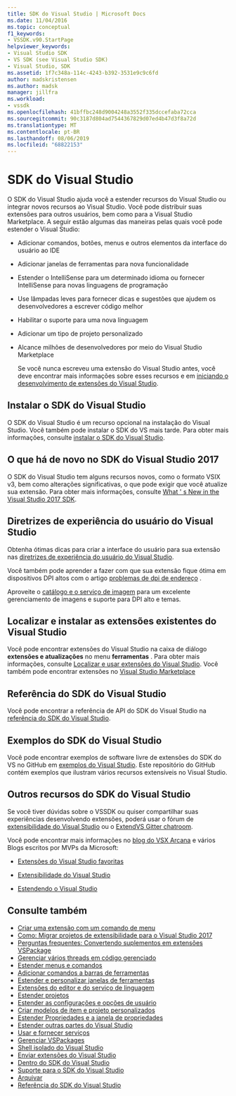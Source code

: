 ```yaml
---
title: SDK do Visual Studio | Microsoft Docs
ms.date: 11/04/2016
ms.topic: conceptual
f1_keywords:
- VSSDK.v90.StartPage
helpviewer_keywords:
- Visual Studio SDK
- VS SDK (see Visual Studio SDK)
- Visual Studio, SDK
ms.assetid: 1f7c348a-114c-4243-b392-3531e9c9c6fd
author: madskristensen
ms.author: madsk
manager: jillfra
ms.workload:
- vssdk
ms.openlocfilehash: 41bffbc248d9004248a3552f335dccefaba72cca
ms.sourcegitcommit: 90c3187d804ad7544367829d07ed4b47d3f8a72d
ms.translationtype: MT
ms.contentlocale: pt-BR
ms.lasthandoff: 08/06/2019
ms.locfileid: "68822153"
---
```

# <a name="visual-studio-sdk"></a>SDK do Visual Studio
O SDK do Visual Studio ajuda você a estender recursos do Visual Studio ou integrar novos recursos ao Visual Studio. Você pode distribuir suas extensões para outros usuários, bem como para a Visual Studio Marketplace. A seguir estão algumas das maneiras pelas quais você pode estender o Visual Studio:

- Adicionar comandos, botões, menus e outros elementos da interface do usuário ao IDE

- Adicionar janelas de ferramentas para nova funcionalidade

- Estender o IntelliSense para um determinado idioma ou fornecer IntelliSense para novas linguagens de programação

- Use lâmpadas leves para fornecer dicas e sugestões que ajudem os desenvolvedores a escrever código melhor

- Habilitar o suporte para uma nova linguagem

- Adicionar um tipo de projeto personalizado

- Alcance milhões de desenvolvedores por meio do Visual Studio Marketplace

  Se você nunca escreveu uma extensão do Visual Studio antes, você deve encontrar mais informações sobre esses recursos e em [iniciando o desenvolvimento de extensões do Visual Studio](../extensibility/starting-to-develop-visual-studio-extensions.md).

## <a name="install-the-visual-studio-sdk"></a>Instalar o SDK do Visual Studio
 O SDK do Visual Studio é um recurso opcional na instalação do Visual Studio. Você também pode instalar o SDK do VS mais tarde. Para obter mais informações, consulte [instalar o SDK do Visual Studio](../extensibility/installing-the-visual-studio-sdk.md).

## <a name="whats-new-in-the-visual-studio-2017-sdk"></a>O que há de novo no SDK do Visual Studio 2017
 O SDK do Visual Studio tem alguns recursos novos, como o formato VSIX v3, bem como alterações significativas, o que pode exigir que você atualize sua extensão. Para obter mais informações, consulte [What ' s New in the Visual Studio 2017 SDK](../extensibility/what-s-new-in-the-visual-studio-2017-sdk.md).

## <a name="visual-studio-user-experience-guidelines"></a>Diretrizes de experiência do usuário do Visual Studio
 Obtenha ótimas dicas para criar a interface do usuário para sua extensão nas [diretrizes de experiência do usuário do Visual Studio](../extensibility/ux-guidelines/visual-studio-user-experience-guidelines.md).

 Você também pode aprender a fazer com que sua extensão fique ótima em dispositivos DPI altos com o artigo [problemas de dpi de endereço](../extensibility/addressing-dpi-issues2.md) .

 Aproveite o [catálogo e o serviço de imagem](../extensibility/image-service-and-catalog.md) para um excelente gerenciamento de imagens e suporte para DPI alto e temas.

## <a name="find-and-install-existing-visual-studio-extensions"></a>Localizar e instalar as extensões existentes do Visual Studio
 Você pode encontrar extensões do Visual Studio na caixa de diálogo **extensões e atualizações** no menu **ferramentas** . Para obter mais informações, consulte [Localizar e usar extensões do Visual Studio](../ide/finding-and-using-visual-studio-extensions.md). Você também pode encontrar extensões no [Visual Studio Marketplace](https://marketplace.visualstudio.com/)

## <a name="visual-studio-sdk-reference"></a>Referência do SDK do Visual Studio
 Você pode encontrar a referência de API do SDK do Visual Studio na [referência do SDK do Visual Studio](../extensibility/visual-studio-sdk-reference.md).

## <a name="visual-studio-sdk-samples"></a>Exemplos do SDK do Visual Studio
 Você pode encontrar exemplos de software livre de extensões do SDK do VS no GitHub em [exemplos do Visual Studio](https://aka.ms/vs2015sdksamples). Este repositório do GitHub contém exemplos que ilustram vários recursos extensíveis no Visual Studio.

## <a name="other-visual-studio-sdk-resources"></a>Outros recursos do SDK do Visual Studio
 Se você tiver dúvidas sobre o VSSDK ou quiser compartilhar suas experiências desenvolvendo extensões, poderá usar o fórum de [extensibilidade do Visual Studio](https://social.msdn.microsoft.com/Forums/vstudio/home?forum=vsx) ou o [ExtendVS Gitter chatroom](https://gitter.im/Microsoft/extendvs).

 Você pode encontrar mais informações no [blog do VSX Arcana](https://blogs.msdn.microsoft.com/vsx/) e vários Blogs escritos por MVPs da Microsoft:

- [Extensões do Visual Studio favoritas](http://geekswithblogs.net/sdorman/archive/2014/10/05/favorite-visual-studio-extensions.aspx)

- [Extensibilidade do Visual Studio](http://www.visualstudioextensibility.com/overview/vs/)

- [Estendendo o Visual Studio](http://blog.slaks.net/2013-10-18/extending-visual-studio-part-1-getting-started/)

## <a name="see-also"></a>Consulte também
- [Criar uma extensão com um comando de menu](../extensibility/creating-an-extension-with-a-menu-command.md)
- [Como: Migrar projetos de extensibilidade para o Visual Studio 2017](../extensibility/how-to-migrate-extensibility-projects-to-visual-studio-2017.md)
- [Perguntas frequentes: Convertendo suplementos em extensões VSPackage](../extensibility/faq-converting-add-ins-to-vspackage-extensions.md)
- [Gerenciar vários threads em código gerenciado](../extensibility/managing-multiple-threads-in-managed-code.md)
- [Estender menus e comandos](../extensibility/extending-menus-and-commands.md)
- [Adicionar comandos a barras de ferramentas](../extensibility/adding-commands-to-toolbars.md)
- [Estender e personalizar janelas de ferramentas](../extensibility/extending-and-customizing-tool-windows.md)
- [Extensões do editor e do serviço de linguagem](../extensibility/editor-and-language-service-extensions.md)
- [Estender projetos](../extensibility/extending-projects.md)
- [Estender as configurações e opções de usuário](../extensibility/extending-user-settings-and-options.md)
- [Criar modelos de item e projeto personalizados](../extensibility/creating-custom-project-and-item-templates.md)
- [Estender Propriedades e a janela de propriedades](../extensibility/extending-properties-and-the-property-window.md)
- [Estender outras partes do Visual Studio](../extensibility/extending-other-parts-of-visual-studio.md)
- [Usar e fornecer serviços](../extensibility/using-and-providing-services.md)
- [Gerenciar VSPackages](../extensibility/managing-vspackages.md)
- [Shell isolado do Visual Studio](https://visualstudio.microsoft.com/vs/older-downloads/isolated-shell/)
- [Enviar extensões do Visual Studio](../extensibility/shipping-visual-studio-extensions.md)
- [Dentro do SDK do Visual Studio](../extensibility/internals/inside-the-visual-studio-sdk.md)
- [Suporte para o SDK do Visual Studio](../extensibility/support-for-the-visual-studio-sdk.md)
- [Arquivar](../extensibility/archive.md)
- [Referência do SDK do Visual Studio](../extensibility/visual-studio-sdk-reference.md)
